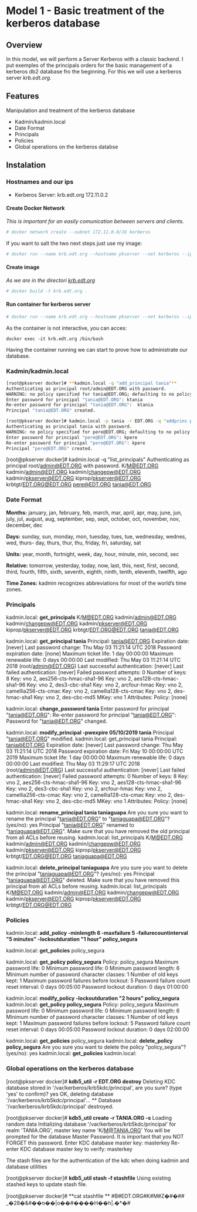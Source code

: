 # Model 1 - Basic treatment of the kerberos database

## Overview

In this model, we will perform a Server Kerberos with a classic backend.
I put exemples of the principals orders for the basic management of a kerberos db2 database fro the beginning.
For this we will use a kerberos server _krb.edt.org_.

## Features

Manipulation and treatment of the kerberos database

- Kadmin/kadmin.local
- Date Format
- Principals
- Policies
- Global operations on the kerberos databse


## Instalation
### Hostnames and our ips

- Kerberos Server: krb.edt.org 172.11.0.2


#### Create Docker Network

_This is important for an easily comunication between servers and clients._

 ```bash
 # docker network create --subnet 172.11.0.0/16 kerberos
 ```

If you want to salt the two next steps just use my image:
 ```bash
 # docker run --name krb.edt.org --hostname pkserver --net kerberos --ip 172.11.0.2  -d isx434324/backendclasic:pkserver
 ```

#### Create image
_As we are in the directori [krb.edt.org](https://github.com/isx434324/kerberosproject/backendClassic/krb.edt.org)_

 ```bash
 # docker build -t krb.edt.org .
 ```
 
#### Run container for kerberos server
 ```bash
 # docker run --name krb.edt.org --hostname pkserver --net kerberos --ip 172.11.0.2  -d krb.edt.org
 ```

As the container is not interactive, you can acces:

    docker exec -it krb.edt.org /bin/bash


Having the container running we can start to prove how to administrate our database.

### Kadmin/kadmin.local

 ```bash
[root@pkserver docker]# **kadmin.local -q "add_principal tania"**
Authenticating as principal root/admin@EDT.ORG with password.
WARNING: no policy specified for tania@EDT.ORG; defaulting to no policy
Enter password for principal "tania@EDT.ORG": ktania
Re-enter password for principal "tania@EDT.ORG":  ktania
Principal "tania@EDT.ORG" created.
 ```

 ```bash
[root@pkserver docker]# kadmin.local -p tania -r EDT.ORG -q "addprinc pere"
Authenticating as principal tania with password.
WARNING: no policy specified for pere@EDT.ORG; defaulting to no policy
Enter password for principal "pere@EDT.ORG": kpere
Re-enter password for principal "pere@EDT.ORG": kpere 
Principal "pere@EDT.ORG" created.
 ```

[root@pkserver docker]# kadmin.local -q "list_principals"
Authenticating as principal root/admin@EDT.ORG with password.
K/M@EDT.ORG
kadmin/admin@EDT.ORG
kadmin/changepw@EDT.ORG
kadmin/pkserver@EDT.ORG
kiprop/pkserver@EDT.ORG
krbtgt/EDT.ORG@EDT.ORG
pere@EDT.ORG
tania@EDT.ORG

### Date Format


**Months:** january, jan, february, feb, march, mar, april, apr, may, june, jun, july, jul,
august, aug, september, sep, sept, october, oct, november, nov, december, dec

**Days:** sunday, sun, monday, mon, tuesday, tues, tue, wednesday, wednes, wed, thurs-
day, thurs, thur, thu, friday, fri, saturday, sat

**Units:** year, month, fortnight, week, day, hour, minute, min, second, sec

**Relative:** tomorrow, yesterday, today, now, last, this, next, first, second, third, fourth,
fifth, sixth, seventh, eighth, ninth, tenth, eleventh, twelfth, ago

**Time Zones:** kadmin recognizes abbreviations for most of the world’s time zones.

### Principals

kadmin.local: **get_principals**
K/M@EDT.ORG
kadmin/admin@EDT.ORG
kadmin/changepw@EDT.ORG
kadmin/pkserver@EDT.ORG
kiprop/pkserver@EDT.ORG
krbtgt/EDT.ORG@EDT.ORG
tania@EDT.ORG

kadmin.local:  **get_principal tania**
Principal: tania@EDT.ORG
Expiration date: [never]
Last password change: Thu May 03 11:21:14 UTC 2018
Password expiration date: [none]
Maximum ticket life: 1 day 00:00:00
Maximum renewable life: 0 days 00:00:00
Last modified: Thu May 03 11:21:14 UTC 2018 (root/admin@EDT.ORG)
Last successful authentication: [never]
Last failed authentication: [never]
Failed password attempts: 0
Number of keys: 8
Key: vno 2, aes256-cts-hmac-sha1-96
Key: vno 2, aes128-cts-hmac-sha1-96
Key: vno 2, des3-cbc-sha1
Key: vno 2, arcfour-hmac
Key: vno 2, camellia256-cts-cmac
Key: vno 2, camellia128-cts-cmac
Key: vno 2, des-hmac-sha1
Key: vno 2, des-cbc-md5
MKey: vno 1
Attributes:
Policy: [none]

kadmin.local:  **change_password tania**
Enter password for principal "tania@EDT.ORG": 
Re-enter password for principal "tania@EDT.ORG": 
Password for "tania@EDT.ORG" changed.

kadmin.local:  **modify_principal -pwexpire 05/10/2019 tania**
Principal "tania@EDT.ORG" modified.
kadmin.local:  get_principal tania
Principal: tania@EDT.ORG
Expiration date: [never]
Last password change: Thu May 03 11:21:14 UTC 2018
Password expiration date: Fri May 10 00:00:00 UTC 2019
Maximum ticket life: 1 day 00:00:00
Maximum renewable life: 0 days 00:00:00
Last modified: Thu May 03 11:29:17 UTC 2018 (root/admin@EDT.ORG)
Last successful authentication: [never]
Last failed authentication: [never]
Failed password attempts: 0
Number of keys: 8
Key: vno 2, aes256-cts-hmac-sha1-96
Key: vno 2, aes128-cts-hmac-sha1-96
Key: vno 2, des3-cbc-sha1
Key: vno 2, arcfour-hmac
Key: vno 2, camellia256-cts-cmac
Key: vno 2, camellia128-cts-cmac
Key: vno 2, des-hmac-sha1
Key: vno 2, des-cbc-md5
MKey: vno 1
Attributes:
Policy: [none]

kadmin.local:  **rename_principal tania taniaguapa**
Are you sure you want to rename the principal "tania@EDT.ORG" to "taniaguapa@EDT.ORG"? (yes/no): yes
Principal "tania@EDT.ORG" renamed to "taniaguapa@EDT.ORG".
Make sure that you have removed the old principal from all ACLs before reusing.
kadmin.local:  list_principals
K/M@EDT.ORG
kadmin/admin@EDT.ORG
kadmin/changepw@EDT.ORG
kadmin/pkserver@EDT.ORG
kiprop/pkserver@EDT.ORG
krbtgt/EDT.ORG@EDT.ORG
taniaguapa@EDT.ORG

kadmin.local:  **<span style:="color:red">delete_principal taniaguapa</span>**
Are you sure you want to delete the principal "taniaguapa@EDT.ORG"? (yes/no): yes
Principal "taniaguapa@EDT.ORG" deleted.
Make sure that you have removed this principal from all ACLs before reusing.
kadmin.local:  list_principals
K/M@EDT.ORG
kadmin/admin@EDT.ORG
kadmin/changepw@EDT.ORG
kadmin/pkserver@EDT.ORG
kiprop/pkserver@EDT.ORG
krbtgt/EDT.ORG@EDT.ORG


### Policies
kadmin.local:  **add_policy -minlength 6 -maxfailure 5 -failurecountinterval "5 minutes" -lockoutduration "1 hour" policy_segura**

kadmin.local:  **get_policies**
policy_segura

kadmin.local:  **get_policy policy_segura**
Policy: policy_segura
Maximum password life: 0
Minimum password life: 0
Minimum password length: 6
Minimum number of password character classes: 1
Number of old keys kept: 1
Maximum password failures before lockout: 5
Password failure count reset interval: 0 days 00:05:00
Password lockout duration: 0 days 01:00:00


	
kadmin.local:  **modify_policy -lockoutduration "2 hours" policy_segura**
kadmin.local:  **get_policy policy_segura**
Policy: policy_segura
Maximum password life: 0
Minimum password life: 0
Minimum password length: 6
Minimum number of password character classes: 1
Number of old keys kept: 1
Maximum password failures before lockout: 5
Password failure count reset interval: 0 days 00:05:00
Password lockout duration: 0 days 02:00:00

kadmin.local:  **get_policies**
policy_segura
kadmin.local:  **delete_policy policy_segura**
Are you sure you want to delete the policy "policy_segura"? (yes/no): yes
kadmin.local:  **get_policies**
kadmin.local:

### Global operations on the kerberos database

[root@pkserver docker]# **kdb5_util -r EDT.ORG destroy**
Deleting KDC database stored in '/var/kerberos/krb5kdc/principal', are you sure?
(type 'yes' to confirm)? yes
OK, deleting database '/var/kerberos/krb5kdc/principal'...
** Database '/var/kerberos/krb5kdc/principal' destroyed.

[root@pkserver docker]# **kdb5_util create -r TANIA.ORG -s**
Loading random data
Initializing database '/var/kerberos/krb5kdc/principal' for realm 'TANIA.ORG',
master key name 'K/M@TANIA.ORG'
You will be prompted for the database Master Password.
It is important that you NOT FORGET this password.
Enter KDC database master key: masterkey
Re-enter KDC database master key to verify: masterkey

The stash files are  for the authentication of the kdc when doing kadmin and database utilities

[root@pkserver docker]# **kdb5_util stash -f stashfile**
Using existing stashed keys to update stash file.

[root@pkserver docker]# **cat stashfile **
#B#EDT.ORG#K#M#Z�#�## _�2פ��#&�8��|o��#����H��h|.�*�#
